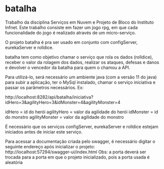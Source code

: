 # batalha

Trabalho da disciplina Serviços em Nuvem e Projeto de Bloco do Instituto Infnet. Este trabalho consiste em fazer um jogo rpg, em que cada funcionalidade do jogo é realizado através de um micro-serviço.

O projeto batalha é pra ser usado em conjunto com configServer, eurekaServer e rolldice.

batalha tem como objetivo chamar o serviço que rola os dados (rolldice), receber o valor da rolagem dos dados, realizar os ataques, defesas e danos e devolver o vencedor da batalha para quem o chamou a API.

Para utilizá-lo, será necessário um ambiente java (com a versão 11 do java) para subir a aplicação, ter o MySql instalado, chamar o serviço iniciativa e passar os parâmetros necessários. Ex:

http://localhost:8282/api/batalha/iniciativa?idHero=3&agilityHero=3&idMonster=4&agilityMonster=4

idHero = id do herói
agilityHero = valor da agilidade do herói
idMonster = id do monstro
agilityMonster = valor da agilidade do monstro

É necessário que os serviços configServer, eurekaServer e rolldice estejam iniciados antes de iniciar este serviço.

Para acessar a documentação criada pelo swagger, é necessário digitar o seguinte endereço após inicializar o projeto:
http://localhost:57294/swagger-ui/index.html
Obs: a porta deverá ser trocada para a porta em que o projeto inicializado, pois a porta usada é aleatória
